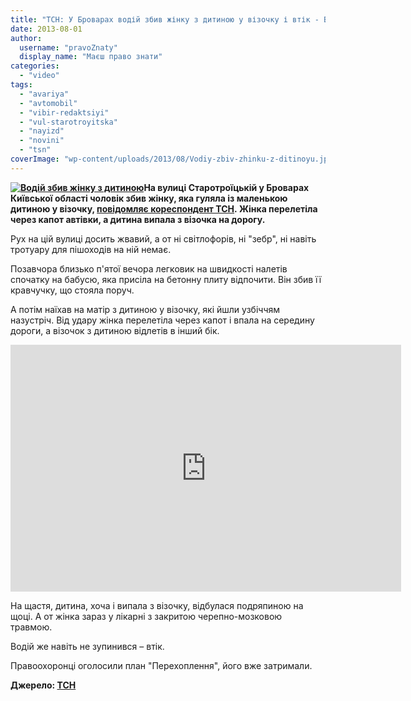 ```yaml
---
title: "ТСН: У Броварах водій збив жінку з дитиною у візочку і втік - ВІДЕО"
date: 2013-08-01
author: 
  username: "pravoZnaty"
  display_name: "Маєш право знати"
categories: 
  - "video"
tags: 
  - "avariya"
  - "avtomobil"
  - "vibir-redaktsiyi"
  - "vul-starotroyitska"
  - "nayizd"
  - "novini"
  - "tsn"
coverImage: "wp-content/uploads/2013/08/Vodiy-zbiv-zhinku-z-ditinoyu.jpg"
---
```


**[![Водій збив жінку з дитиною](https://mpz.brovary.org/wp-content/uploads/2013/08/Vodiy-zbiv-zhinku-z-ditinoyu.jpg)](https://mpz.brovary.org/wp-content/uploads/2013/08/Vodiy-zbiv-zhinku-z-ditinoyu.jpg)На вулиці Старотроїцькій у Броварах Київської області чоловік збив жінку, яка гуляла із маленькою дитиною у візочку, [повідомляє кореспондент ТСН](https://tsn.ua/ukrayina/u-brovarah-cholovik-zbiv-zhinku-z-ditinoyu-u-vizochku-i-vtik-304686.html). Жінка перелетіла через капот автівки, а дитина випала з візочка на дорогу.**

Рух на цій вулиці досить жвавий, а от ні світлофорів, ні "зебр", ні навіть тротуару для пішоходів на ній немає.

Позавчора близько п'ятої вечора легковик на швидкості налетів спочатку на бабусю, яка присіла на бетонну плиту відпочити. Він збив її кравчучку, що стояла поруч.

А потім наїхав на матір з дитиною у візочку, які йшли узбіччям назустріч. Від удару жінка перелетіла через капот і впала на середину дороги, а візочок з дитиною відлетів в інший бік.

<iframe src="https://video.bigmir.net/player/425790/" height="395" width="625" frameborder="0"></iframe>

На щастя, дитина, хоча і випала з візочку, відбулася подряпиною на щоці. А от жінка зараз у лікарні з закритою черепно-мозковою травмою.

Водій же навіть не зупинився – втік.

Правоохоронці оголосили план "Перехоплення", його вже затримали.

**Джерело: [ТСН](https://tsn.ua/ukrayina/u-brovarah-cholovik-zbiv-zhinku-z-ditinoyu-u-vizochku-i-vtik-304686.html)**

